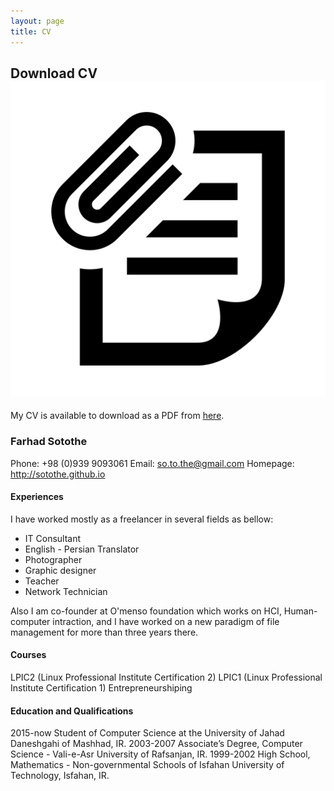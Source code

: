 ```yaml
---
layout: page
title: CV
---
```


## Download CV <img class="img-lrgicon" src="/public/images/iconmonstr-note-30-icon.svg">

My CV is available to download as a PDF from [here](/public/downloads/Farhad_Sotothe_CV.pdf).

### Farhad Sotothe

Phone:  +98 (0)939 9093061
Email:  so.to.the@gmail.com
Homepage: 
http://sotothe.github.io


#### Experiences

I have worked mostly as a freelancer in several fields as bellow:

+ IT Consultant
+ English - Persian Translator
+ Photographer
+ Graphic designer
+ Teacher
+ Network Technician

Also I am co-founder at O'menso foundation which works on HCI, Human-computer intraction, and I have worked on a new paradigm of file management for more than three years there.


#### Courses

LPIC2 (Linux Professional Institute Certification 2)
LPIC1 (Linux Professional Institute Certification 1)
Entrepreneurshiping


#### Education and Qualifications

2015-now Student of Computer Science at the University of Jahad Daneshgahi of Mashhad, IR.
2003-2007 Associate’s Degree, Computer Science - Vali-e-Asr University of Rafsanjan, IR.
1999-2002 High School, Mathematics - Non-governmental Schools of Isfahan University of Technology, Isfahan, IR.